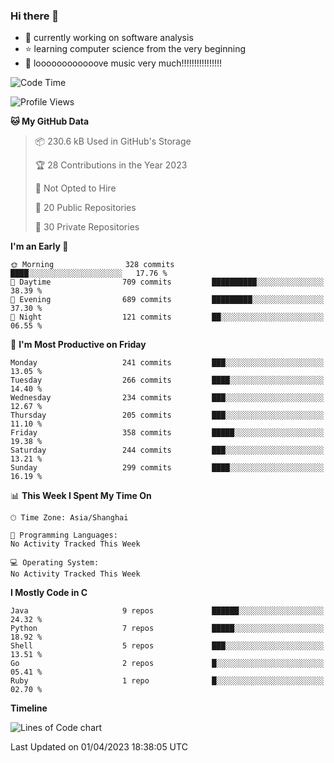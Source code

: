 ### Hi there 👋

<!--
**rbamb/rbamb** is a ✨ _special_ ✨ repository because its `README.md` (this file) appears on your GitHub profile.

Here are some ideas to get you started:

- 🔭 I’m currently working on ...
- 🌱 I’m currently learning ...
- 👯 I’m looking to collaborate on ...
- 🤔 I’m looking for help with ...
- 💬 Ask me about ...
- 📫 How to reach me: ...
- 😄 Pronouns: ...
- ⚡ Fun fact: ...
-->

* :rocket: currently working on software analysis
* :star: learning computer science from the very beginning
* :musical_note: loooooooooooove music very much!!!!!!!!!!!!!!!!

<!--START_SECTION:waka-->
![Code Time](http://img.shields.io/badge/Code%20Time-0%20secs-blue)

![Profile Views](http://img.shields.io/badge/Profile%20Views-0-blue)

**🐱 My GitHub Data** 

> 📦 230.6 kB Used in GitHub's Storage 
 > 
> 🏆 28 Contributions in the Year 2023
 > 
> 🚫 Not Opted to Hire
 > 
> 📜 20 Public Repositories 
 > 
> 🔑 30 Private Repositories 
 > 
**I'm an Early 🐤** 

```text
🌞 Morning                328 commits         ████░░░░░░░░░░░░░░░░░░░░░   17.76 % 
🌆 Daytime                709 commits         ██████████░░░░░░░░░░░░░░░   38.39 % 
🌃 Evening                689 commits         █████████░░░░░░░░░░░░░░░░   37.30 % 
🌙 Night                  121 commits         ██░░░░░░░░░░░░░░░░░░░░░░░   06.55 % 
```
📅 **I'm Most Productive on Friday** 

```text
Monday                   241 commits         ███░░░░░░░░░░░░░░░░░░░░░░   13.05 % 
Tuesday                  266 commits         ████░░░░░░░░░░░░░░░░░░░░░   14.40 % 
Wednesday                234 commits         ███░░░░░░░░░░░░░░░░░░░░░░   12.67 % 
Thursday                 205 commits         ███░░░░░░░░░░░░░░░░░░░░░░   11.10 % 
Friday                   358 commits         █████░░░░░░░░░░░░░░░░░░░░   19.38 % 
Saturday                 244 commits         ███░░░░░░░░░░░░░░░░░░░░░░   13.21 % 
Sunday                   299 commits         ████░░░░░░░░░░░░░░░░░░░░░   16.19 % 
```


📊 **This Week I Spent My Time On** 

```text
🕑︎ Time Zone: Asia/Shanghai

💬 Programming Languages: 
No Activity Tracked This Week

💻 Operating System: 
No Activity Tracked This Week
```

**I Mostly Code in C** 

```text
Java                     9 repos             ██████░░░░░░░░░░░░░░░░░░░   24.32 % 
Python                   7 repos             █████░░░░░░░░░░░░░░░░░░░░   18.92 % 
Shell                    5 repos             ███░░░░░░░░░░░░░░░░░░░░░░   13.51 % 
Go                       2 repos             █░░░░░░░░░░░░░░░░░░░░░░░░   05.41 % 
Ruby                     1 repo              █░░░░░░░░░░░░░░░░░░░░░░░░   02.70 % 
```



**Timeline**

![Lines of Code chart](https://raw.githubusercontent.com/rbamb/rbamb/main/assets/bar_graph.png)


 Last Updated on 01/04/2023 18:38:05 UTC
<!--END_SECTION:waka-->

